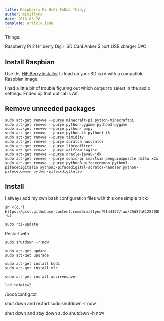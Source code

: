 ```yaml
---
title: Raspberry Pi HiFi DoDad Thingy
author: mimiflynn
date: 2016-03-26
template: article.jade
---
```


Things:

Raspberry Pi 2
Hifiberry Digi+
SD Card
Anker 5 port USB charger
DAC


## Install Raspbian

Use the [HiFiBerry Installer](https://www.hifiberry.com/guides/hifiberry-installer/) to load up your SD card with a compatible Raspbian image.

I had a little bit of trouble figuring out which output to select in the audio settings. Ended up that optical is Aif.

## Remove unneeded packages
```
sudo apt-get remove --purge minecraft-pi python-minecraftpi
sudo apt-get remove --purge python-pygame python3-pygame
sudo apt-get remove --purge python-numpy
sudo apt-get remove --purge python-tk python3-tk
sudo apt-get remove --purge timidity
sudo apt-get remove --purge scratch nuscratch
sudo apt-get remove --purge libreoffice*
sudo apt-get remove --purge wolfram-engine
sudo apt-get remove --purge oracle-java8-jdk
sudo apt-get remove --purge sonic-pi smartsim penguinspuzzle dillo x2x
sudo apt-get remove --purge python3-pifacecommon python3-pifacedigitalio python3-pifacedigital-scratch-handler python-pifacecommon python-pifacedigitalio
```

## Install

I always add my own bash configuration files with this one simple trick:

```
sh <(curl https://gist.githubusercontent.com/mimiflynn/9144157/raw/25d87a81257008a77aa2f435af59a94204af3c82/install.sh -L)
```

`sudo rpi-update`

Restart with

`sudo shutdown -r now`

```
sudo apt-get update
sudo apt-get upgrade

sudo apt-get install kodi
sudo apt-get install vlc

sudo apt-get install xscreensaver
```




`lcd_rotate=2`

/boot/config.txt


shut down and restart
sudo shutdown -r now

shut down and stay down
sudo shutdown -h now
